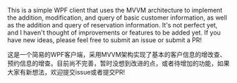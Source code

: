 This is a simple WPF client that uses the MVVM architecture to implement the addition, modification, and query of basic customer information, as well as the addition and query of reservation information. It's not perfect yet, and I haven't thought of improvements or features to be added yet. If you have new ideas, please feel free to submit an issue or submit a PR! 

这是一个简易的WPF客户端，采用MVVM架构实现了基本的客户信息的增改查、预约信息的增查。目前尚不完善，暂时没想到改进的点，或者待增加的功能，如果大家有新想法，欢迎提交issue或者提交PR!


